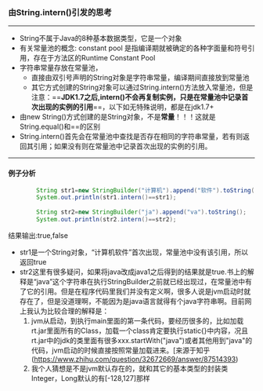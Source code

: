 ### 由String.intern()引发的思考

***

*   String不属于Java的8种基本数据类型，它是一个对象
*  有关常量池的概念: constant pool 是指编译期就被确定的各种字面量和符号引用，存在于方法区的Runtime Constant Pool  
*  字符串常量存放在常量池，
	* 直接由双引号声明的String对象是字符串常量，编译期间直接放到常量池
	* 其它方式创建的String对象可以通过String.intern()方法放入常量池，但是注意：==**JDK1.7之后,intern()不会再复制实例，只是在常量池中记录首次出现的实例的引用**==，以下如无特殊说明，都是在jdk1.7+
* 由new String()方式创建的是String对象，不是**常量**！！！这就是String.equal()和==的区别
* String.intern()首先会在常量池中查找是否存在相同的字符串常量，若有则返回其引用；如果没有则在常量池中记录首次出现的实例的引用。

***
#### 例子分析
```java
		String str1=new StringBuilder("计算机").append("软件").toString();
		System.out.println(str1.intern()==str1);
		
		String str2=new StringBuilder("ja").append("va").toString();
		System.out.println(str2.intern()==str2);

```
结果输出:true,false
* str1是一个String对象，“计算机软件”首次出现，常量池中没有该引用，所以返回true
* str2这里有很多疑问，如果将java改成java1之后得到的结果就是true.书上的解释是“java”这个字符串在执行StringBuilder之前就已经出现过，在常量池中有了它的引用。但是在程序代码里我们并没有定义啊，很多人说是jvm启动时就存在了，但是没道理啊，不能因为是java语言就得有个java字符串啊。目前网上我认为比较合理的解释是：
	1. jvm从启动，到执行main里面的第一条代码，要经历很多的，比如加载rt.jar里面所有的Class，加载一个class肯定要执行static{}中内容，况且rt.jar中的jdk的类里面有很多xxx.startWith("java")或者其他用到"java"的代码，jvm启动的时候直接按照常量加载进来。[来源于知乎(https://www.zhihu.com/question/32672669/answer/87514393)
	2. 我个人猜想是不是jvm默认存在的，就和其它的基本类型的封装类Integer，Long默认的有[-128,127]那样
